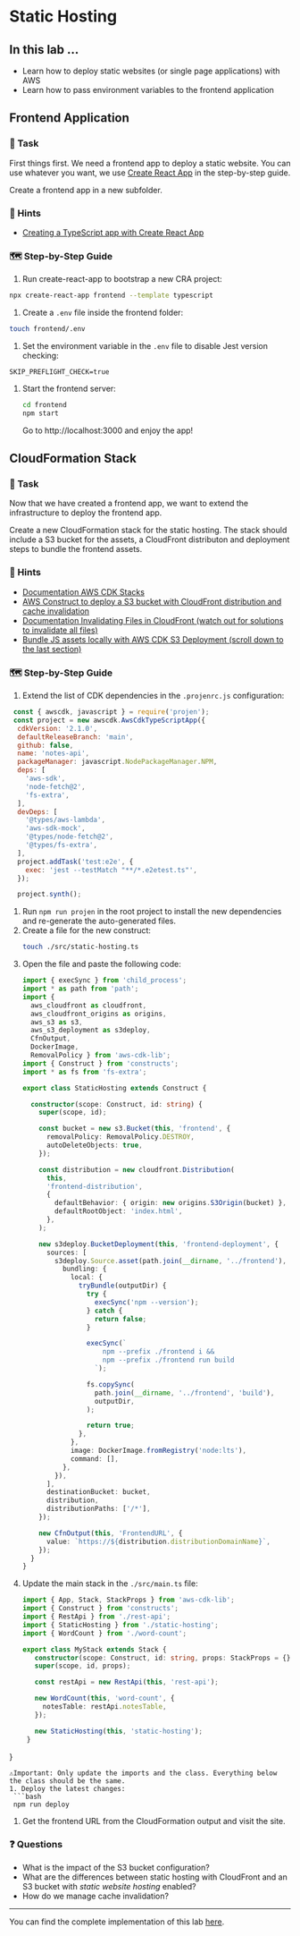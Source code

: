 # Static Hosting

## In this lab …

- Learn how to deploy static websites (or single page applications) with AWS
- Learn how to pass environment variables to the frontend application

## Frontend Application

### 📝 Task

First things first. We need a frontend app to deploy a static website. You can use whatever you want, we use [Create React App](https://github.com/facebook/create-react-app) in the step-by-step guide.

Create a frontend app in a new subfolder.

### 🔎 Hints

- [Creating a TypeScript app with Create React App](https://create-react-app.dev/docs/getting-started/#creating-a-typescript-app)

### 🗺  Step-by-Step Guide

1. Run create-react-app to bootstrap a new CRA project:
  ```bash
  npx create-react-app frontend --template typescript
  ```
1. Create a `.env` file inside the frontend folder:
  ```bash
  touch frontend/.env
  ```
1. Set the environment variable in the `.env` file to disable Jest version checking:
  ```
  SKIP_PREFLIGHT_CHECK=true 
  ```
1. Start the frontend server:
   ```bash
   cd frontend
   npm start
   ```
   Go to http://localhost:3000 and enjoy the app!


## CloudFormation Stack

### 📝 Task

Now that we have created a frontend app, we want to extend the infrastructure to deploy the frontend app.

Create a new CloudFormation stack for the static hosting. The stack should include a S3 bucket for the assets, a CloudFront distributon and deployment steps to bundle the frontend assets.

### 🔎 Hints

- [Documentation AWS CDK Stacks](https://docs.aws.amazon.com/cdk/latest/guide/stacks.html)
- [AWS Construct to deploy a S3 bucket with CloudFront distribution and cache invalidation](https://docs.aws.amazon.com/cdk/api/latest/docs/aws-s3-deployment-readme.html#cloudfront-invalidation)
- [Documentation Invalidating Files in CloudFront (watch out for solutions to invalidate all files)](https://docs.aws.amazon.com/AmazonCloudFront/latest/DeveloperGuide/Invalidation.html)
- [Bundle JS assets locally with AWS CDK S3 Deployment (scroll down to the last section)](https://aws.amazon.com/blogs/devops/building-apps-with-aws-cdk/)

### 🗺  Step-by-Step Guide

1. Extend the list of CDK dependencies in the `.projenrc.js` configuration:
  ```js
   const { awscdk, javascript } = require('projen');
   const project = new awscdk.AwsCdkTypeScriptApp({
    cdkVersion: '2.1.0',
    defaultReleaseBranch: 'main',
    github: false,
    name: 'notes-api',
    packageManager: javascript.NodePackageManager.NPM,
    deps: [
      'aws-sdk',
      'node-fetch@2',
      'fs-extra',
    ],
    devDeps: [
      '@types/aws-lambda',
      'aws-sdk-mock',
      '@types/node-fetch@2',
      '@types/fs-extra',
    ],
    project.addTask('test:e2e', {
      exec: 'jest --testMatch "**/*.e2etest.ts"',
    });

    project.synth();
   ```
1. Run `npm run projen` in the root project to install the new dependencies and re-generate the auto-generated files.
1. Create a file for the new construct:
   ```bash
   touch ./src/static-hosting.ts 
   ```
1. Open the file and paste the following code:
    ```typescript 
    import { execSync } from 'child_process';
    import * as path from 'path';
    import { 
      aws_cloudfront as cloudfront, 
      aws_cloudfront_origins as origins, 
      aws_s3 as s3, 
      aws_s3_deployment as s3deploy, 
      CfnOutput, 
      DockerImage, 
      RemovalPolicy } from 'aws-cdk-lib';
    import { Construct } from 'constructs';
    import * as fs from 'fs-extra';

    export class StaticHosting extends Construct {

      constructor(scope: Construct, id: string) {
        super(scope, id);

        const bucket = new s3.Bucket(this, 'frontend', {
          removalPolicy: RemovalPolicy.DESTROY,
          autoDeleteObjects: true,
        });

        const distribution = new cloudfront.Distribution(
          this,
          'frontend-distribution',
          {
            defaultBehavior: { origin: new origins.S3Origin(bucket) },
            defaultRootObject: 'index.html',
          },
        );

        new s3deploy.BucketDeployment(this, 'frontend-deployment', {
          sources: [
            s3deploy.Source.asset(path.join(__dirname, '../frontend'), {
              bundling: {
                local: {
                  tryBundle(outputDir) {
                    try {
                      execSync('npm --version');
                    } catch {
                      return false;
                    }

                    execSync(`
                        npm --prefix ./frontend i &&
                        npm --prefix ./frontend run build
                      `);

                    fs.copySync(
                      path.join(__dirname, '../frontend', 'build'),
                      outputDir,
                    );

                    return true;
                  },
                },
                image: DockerImage.fromRegistry('node:lts'),
                command: [],
              },
            }),
          ],
          destinationBucket: bucket,
          distribution,
          distributionPaths: ['/*'],
        });

        new CfnOutput(this, 'FrontendURL', {
          value: `https://${distribution.distributionDomainName}`,
        });
      }
    }
    ```
1. Update the main stack in the `./src/main.ts` file:
   ```typescript
   import { App, Stack, StackProps } from 'aws-cdk-lib';
   import { Construct } from 'constructs';
   import { RestApi } from './rest-api';
   import { StaticHosting } from './static-hosting';
   import { WordCount } from './word-count';

   export class MyStack extends Stack {
      constructor(scope: Construct, id: string, props: StackProps = {}) {
      super(scope, id, props);

      const restApi = new RestApi(this, 'rest-api');

      new WordCount(this, 'word-count', {
        notesTable: restApi.notesTable,
      });

      new StaticHosting(this, 'static-hosting');
    }
  }
  ```
  ⚠️Important: Only update the imports and the class. Everything below the class should be the same.
1. Deploy the latest changes:
   ```bash
   npm run deploy
   ```
1. Get the frontend URL from the CloudFormation output and visit the site.

### ❓ Questions

- What is the impact of the S3 bucket configuration?
- What are the differences between static hosting with CloudFront and an S3 bucket with _static website hosting_ enabled?
- How do we manage cache invalidation?

---

You can find the complete implementation of this lab [here](https://github.com/superluminar-io/serverless-workshop/tree/main/packages/lab5).
